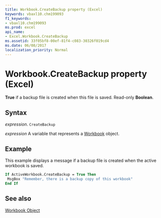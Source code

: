 ```yaml
---
title: Workbook.CreateBackup property (Excel)
keywords: vbaxl10.chm199093
f1_keywords:
- vbaxl10.chm199093
ms.prod: excel
api_name:
- Excel.Workbook.CreateBackup
ms.assetid: 33f05bf8-00ef-81f4-c083-30326f019cd4
ms.date: 06/08/2017
localization_priority: Normal
---
```



# Workbook.CreateBackup property (Excel)

 **True** if a backup file is created when this file is saved. Read-only **Boolean**.


## Syntax

_expression_. `CreateBackup`

_expression_ A variable that represents a [Workbook](./Excel.Workbook.md) object.


## Example

This example displays a message if a backup file is created when the active workbook is saved.


```vb
If ActiveWorkbook.CreateBackup = True Then 
 MsgBox "Remember, there is a backup copy of this workbook" 
End If
```


## See also


[Workbook Object](Excel.Workbook.md)


